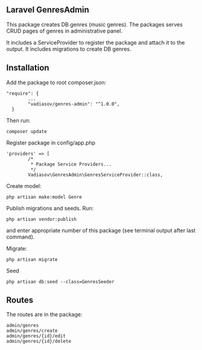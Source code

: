 ## Laravel GenresAdmin
This package creates DB genres (music genres). The packages serves CRUD pages of genres in administrative panel.

It includes a ServiceProvider to register the package and attach it to the output. 
It includes migrations to create DB genres.

## Installation
Add the package to root composer.json:
````
"require": {
        ...
        "vadiasov/genres-admin": "^1.0.0",
  }
````
Then run:
````
composer update
````
Register package in config/app.php
````
'providers' => [
        /*
         * Package Service Providers...
         */
        Vadiasov\GenresAdmin\GenresServiceProvider::class,
````
Create model:
````
php artisan make:model Genre
````
Publish migrations and seeds. Run:
````
php artisan vendor:publish
````
and enter appropriate number of this package (see terminal output after last command).


Migrate:
````
php artisan migrate
````
Seed
````
php artisan db:seed --class=GenresSeeder
````

## Routes
The routes are in the package:
````
admin/genres
admin/genres/create
admin/genres/{id}/edit
admin/genres/{id}/delete
````
